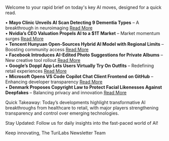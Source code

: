 Welcome to your rapid brief on today's key AI moves, designed for a quick read.

• **Mayo Clinic Unveils AI Scan Detecting 9 Dementia Types** – A breakthrough in neuroimaging [Read More](https://newsnetwork.mayoclinic.org/discussion/mayo-clinics-ai-tool-identifies-9-dementia-types-including-alzheimers-with-one-scan/)  
• **Nvidia’s CEO Valuation Propels AI to a $1T Market** – Market momentum surges [Read More](https://www.aol.com/jensen-huang-just-put-1-210947308.html)  
• **Tencent Hunyuan Open-Sources Hybrid AI Model with Regional Limits** – Boosting community access [Read More](https://www.techinasia.com/news/tencent-hunyuan-opensources-hybrid-ai-model)  
• **Facebook Introduces AI-Edited Photo Suggestions for Private Albums** – New creative tool rollout [Read More](https://techcrunch.com/2025/06/27/facebook-is-asking-to-use-meta-ai-on-photos-in-your-camera-roll-you-havent-yet-shared/)  
• **Google’s Doppl App Lets Users Virtually Try On Outfits** – Redefining retail experiences [Read More](https://www.engadget.com/ai/googles-new-ai-app-doppl-lets-you-try-on-outfits-virtually-120014003.html)  
• **Microsoft Opens VS Code Copilot Chat Client Frontend on GitHub** – Enhancing developer transparency [Read More](https://github.com/microsoft/vscode-copilot-chat)  
• **Denmark Proposes Copyright Law to Protect Facial Likenesses Against Deepfakes** – Balancing privacy and innovation [Read More](https://www.theguardian.com/technology/2025/jun/27/deepfakes-denmark-copyright-law-artificial-intelligence)

Quick Takeaway: Today’s developments highlight transformative AI breakthroughs from healthcare to retail, with major players strengthening transparency and control over emerging technologies.

Stay Updated: Follow us for daily insights into the fast-paced world of AI! 

Keep innovating, 
The TuriLabs Newsletter Team